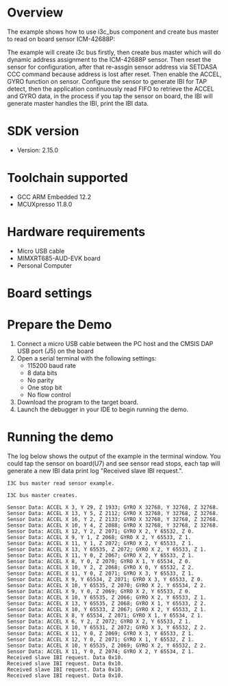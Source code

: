 Overview
========
The example shows how to use i3c_bus component and create bus master to read on board sensor ICM-42688P:

The example will create i3c bus firstly, then create bus master which will do dynamic address assignment to the ICM-42688P sensor. Then reset the sensor for configuration, after that re-assgin sensor address via SETDASA CCC command because address is lost after reset. Then enable the ACCEL, GYRO function on sensor. Configure the sensor to generate IBI for TAP detect, then the application continuously read FIFO to retrieve the ACCEL and GYRO data, in the process if you tap the sensor on board, the IBI will generate master handles the IBI, print the IBI data.

SDK version
===========
- Version: 2.15.0

Toolchain supported
===================
- GCC ARM Embedded  12.2
- MCUXpresso  11.8.0

Hardware requirements
=====================
- Micro USB cable
- MIMXRT685-AUD-EVK board
- Personal Computer

Board settings
==============

Prepare the Demo
================
1.  Connect a micro USB cable between the PC host and the CMSIS DAP USB port (J5) on the board
2.  Open a serial terminal with the following settings:
    - 115200 baud rate
    - 8 data bits
    - No parity
    - One stop bit
    - No flow control
3.  Download the program to the target board.
4.  Launch the debugger in your IDE to begin running the demo.

Running the demo
================
The log below shows the output of the example in the terminal window. You could tap the sensor on board(U7) and see sensor read stops, each tap will generate a new IBI data print log "Received slave IBI request.". 
~~~~~~~~~~~~~~~~~~~~~
I3C bus master read sensor example.

I3C bus master creates.

Sensor Data: ACCEL X 3, Y 29, Z 1933; GYRO X 32768, Y 32768, Z 32768.
Sensor Data: ACCEL X 13, Y 5, Z 2112; GYRO X 32768, Y 32768, Z 32768.
Sensor Data: ACCEL X 16, Y 2, Z 2133; GYRO X 32768, Y 32768, Z 32768.
Sensor Data: ACCEL X 10, Y 4, Z 2088; GYRO X 32768, Y 32768, Z 32768.
Sensor Data: ACCEL X 12, Y 2, Z 2071; GYRO X 2, Y 65532, Z 0.
Sensor Data: ACCEL X 9, Y 1, Z 2068; GYRO X 2, Y 65533, Z 1.
Sensor Data: ACCEL X 11, Y 1, Z 2072; GYRO X 2, Y 65533, Z 1.
Sensor Data: ACCEL X 13, Y 65535, Z 2072; GYRO X 2, Y 65533, Z 1.
Sensor Data: ACCEL X 11, Y 0, Z 2067; GYRO X 2, Y 65533, Z 1.
Sensor Data: ACCEL X 8, Y 0, Z 2070; GYRO X 1, Y 65534, Z 0.
Sensor Data: ACCEL X 10, Y 2, Z 2068; GYRO X 0, Y 65532, Z 2.
Sensor Data: ACCEL X 11, Y 0, Z 2071; GYRO X 3, Y 65533, Z 1.
Sensor Data: ACCEL X 9, Y 65534, Z 2071; GYRO X 3, Y 65533, Z 0.
Sensor Data: ACCEL X 10, Y 65535, Z 2070; GYRO X 2, Y 65534, Z 2.
Sensor Data: ACCEL X 9, Y 0, Z 2069; GYRO X 2, Y 65533, Z 0.
Sensor Data: ACCEL X 10, Y 65535, Z 2066; GYRO X 2, Y 65533, Z 1.
Sensor Data: ACCEL X 13, Y 65535, Z 2068; GYRO X 1, Y 65533, Z 2.
Sensor Data: ACCEL X 10, Y 65533, Z 2067; GYRO X 2, Y 65533, Z 1.
Sensor Data: ACCEL X 8, Y 65534, Z 2071; GYRO X 1, Y 65534, Z 1.
Sensor Data: ACCEL X 6, Y 2, Z 2072; GYRO X 2, Y 65533, Z 1.
Sensor Data: ACCEL X 10, Y 65531, Z 2072; GYRO X 3, Y 65532, Z 2.
Sensor Data: ACCEL X 11, Y 0, Z 2069; GYRO X 3, Y 65533, Z 1.
Sensor Data: ACCEL X 12, Y 0, Z 2071; GYRO X 1, Y 65532, Z 1.
Sensor Data: ACCEL X 10, Y 65535, Z 2069; GYRO X 2, Y 65532, Z 2.
Sensor Data: ACCEL X 11, Y 0, Z 2074; GYRO X 2, Y 65534, Z 1.
Received slave IBI request. Data 0x10.
Received slave IBI request. Data 0x10.
Received slave IBI request. Data 0x10.
Received slave IBI request. Data 0x10.
~~~~~~~~~~~~~~~~~~~~~

